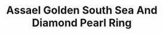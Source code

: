 ---
title: Assael Golden South Sea And Diamond Pearl Ring
description: |
  Natural Color Golden South Sea Cultured Pearl highlighted by Rose Cut Diamonds.
specs: |
  Golden South Sea Pearl ring, 13.9 x 14.5mm, set in 18K White gold, with 130 Diamonds, 4.01 ctw.
images:
  - image_path: /uploads/assael-golden-south-sea-and-diamond-pearl-ring.jpg
_category:
order: 23
tags:
  - rings
---